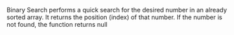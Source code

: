 Binary Search performs a quick search for the desired number in an already sorted array. It returns the position (index) of that number. If the number is not found, the function returns null
